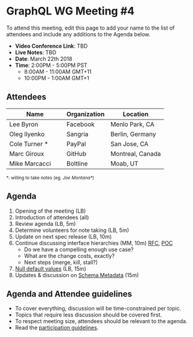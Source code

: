 # GraphQL WG Meeting #4

To attend this meeting, edit this page to add your name to the list of attendees
and include any additions to the Agenda below.

- **Video Conference Link**: TBD
- **Live Notes**: TBD
- **Date**: March 22th 2018
- **Time**: 2:00PM - 5:00PM PST
  - 8:00AM - 11:00AM GMT+11
  - 10:00PM - 1:00AM GMT+1

## Attendees

Name                 | Organization  | Location
-------------------- | ------------- | ----------------------
Lee Byron            | Facebook      | Menlo Park, CA
Oleg Ilyenko         | Sangria       | Berlin, Germany
Cole Turner *        | PayPal        | San Jose, CA
Marc Giroux          | GitHub        | Montreal, Canada
Mike Marcacci        | Boltline      | Moab, UT

<small>\*: willing to take notes (eg. <em>Joe Montana*</em>)</small>

## Agenda

1. Opening of the meeting (LB)
1. Introduction of attendees (all)
1. Review agenda (LB, 5m)
1. Determine volunteers for note taking (LB, 5m)
1. Update on next spec release (LB, 10m)
1. Continue discussing interface hierarchies (MM, 10m) [RFC](https://github.com/facebook/graphql/pull/373), [POC](https://github.com/graphql/graphql-js/pull/1218)
    - Do we have a compelling enough use case?
    - What are the change costs, exactly?
    - Next steps (merge, kill, stall?)
1. [Null default values](https://github.com/facebook/graphql/pull/418) (LB, 15m)
1. Updates & discussion on [Schema Metadata](https://github.com/facebook/graphql/issues/300) (15m)

## Agenda and Attendee guidelines

- To cover everything, discussion will be time-constrained per topic.
- Topics that require less discussion should be covered first.
- To respect meeting size, attendees should be relevant to the agenda.
- Read the [participation guidelines](../README.md#participation-guidelines).
